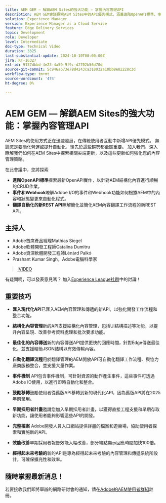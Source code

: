 ```yaml
---
title: AEM GEM — 解鎖AEM Sites的強大功能 — 掌握內容管理API
description: AEM GEM會議探索AEM Sites中的API優先模式，涵蓋進階OpenAPI標準、事件和Webhook，以及用於翻譯自動化的新REST API，其中包含Adobe專家的深入分析。
solution: Experience Manager
version: Experience Manager as a Cloud Service
feature: Edge Delivery Services
topic: Development
role: Developer
level: Intermediate
doc-type: Technical Video
duration: 3325
last-substantial-update: 2024-10-10T00:00:00Z
jira: KT-16327
exl-id: 9137dbbd-4e23-4a59-9f9c-d2702b56d70d
source-git-commit: 5c946ab73e78d4243ca310032a10bb8e82228c3d
workflow-type: tm+mt
source-wordcount: '474'
ht-degree: 0%

---
```


# AEM GEM — 解鎖AEM Sites的強大功能：掌握內容管理API

AEM Sites的使用方式正在迅速發展，在傳統使用者互動中新增API優先模式。 無論您是要簡化營運或提升自動化，領先於這些趨勢都至關重要。 加入我們，深入瞭解我們如何在AEM Sites中探索相關尖端更新，以及這些更新如何強化您的內容管理策略。

在此會議中，您將探索

* **進階OpenAPI標準**&#x200B;探索最新OpenAPI實作，以針對AEM結構化內容進行順暢的CRUD作業。
* **事件和Webhook**&#x200B;瞭解Adobe I/O的事件和Webhook功能如何根據AEM中的內容和狀態變更來自動化程式。
* **翻譯自動化的新REST API**&#x200B;瞭解簡化並簡化AEM內容翻譯工作流程的新REST API。

## 主持人

* Adobe首席產品經理Mathias Siegel
* Adobe軟體開發工程師Catalina Dumitru
* Adobe資深軟體開發工程師Lénárd Palkó
* Prashant Kumar Singh，Adobe電腦科學家

>[!VIDEO](https://video.tv.adobe.com/v/3435036/?learn=on)

有疑問嗎，可以發表意見嗎？  加入[Experience League社群](https://adobe.ly/4e34grR)中的討論！

## 重要技巧

* **匯入現代化API**&#x200B;已匯入AEM內容管理和傳遞的新API，以強化開發工作流程和整合功能。

* **結構化內容管理**&#x200B;新的API支援結構化內容管理，包括UI結構描述等功能，以提升內容呈現、改善參考資料處理和批次要求功能。

* **最佳化的內容傳送**&#x200B;新的內容傳送API提供更快的回應時間，針對Edge傳送最佳化，並支援精簡JSON結構以有效傳輸內容。

* **自動化翻譯流程**&#x200B;用於翻譯管理的AEM開放API可自動化翻譯工作流程、與協力廠商服務整合，並支援大量作業。

* **事件機制** API包含事件機制，可針對資源的動作產生事件，這些事件可透過Adobe IO使用，以進行即時自動化和整合。

* **鼓勵移轉**&#x200B;鼓勵使用者從舊版API移轉到新的現代化API，因為舊版API將在2025年前棄用。

* **早期採用者計畫**&#x200B;邀請您加入早期採用者計畫，以獲得直接工程支援和早期存取新功能，讓使用者能夠影響這些API的開發。

* **完整檔案** Adobe開發人員入口網站提供詳盡的檔案和遊樂場，協助使用者探索和實施新的API。

* **效能改善**&#x200B;早期採用者報告效能大幅改善，部分端點顯示回應時間加快100倍。

* **經得起未來考驗的**&#x200B;新的API是專為經得起未來考驗的內容管理和傳遞系統所設計，可確保擴充性和效率。

## 隨時掌握最新消息！

若要接收我們即將舉辦的網路研討會的通知，請在[Adobe的AEM使用者群組](https://aem-augs.adobe.com/)註冊。
